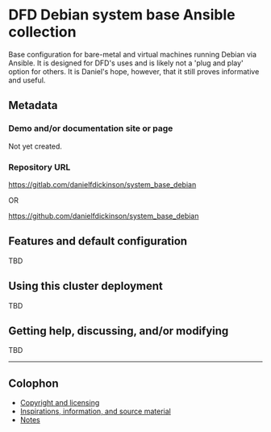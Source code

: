 # DFD Debian system base Ansible collection

Base configuration for bare-metal and virtual
machines running Debian via Ansible. It is
designed for DFD's uses and is likely not a
'plug and play' option for others. It is Daniel's
hope, however, that it still proves informative and
useful.

## Metadata

### Demo and/or documentation site or page

Not yet created.

### Repository URL

<https://gitlab.com/danielfdickinson/system_base_debian>

OR

<https://github.com/danielfdickinson/system_base_debian>

## Features and default configuration

TBD

## Using this cluster deployment

TBD

## Getting help, discussing, and/or modifying

TBD

-------

## Colophon

* [Copyright and licensing](LICENSE)
* [Inspirations, information, and source material](ACKNOWLEDGEMENTS.md)
* [Notes](README-NOTES.md)
